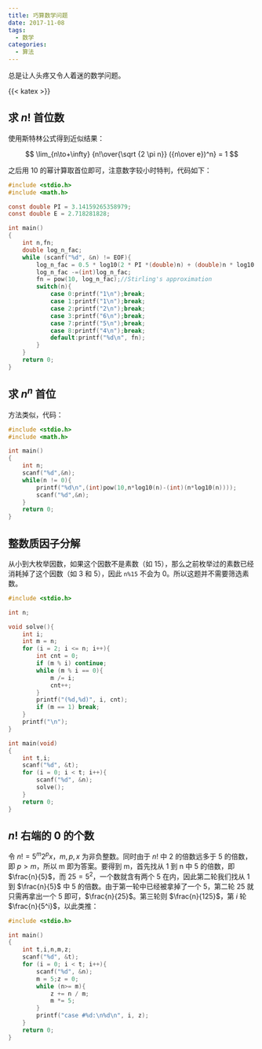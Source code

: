 ```yaml
---
title: 巧算数学问题
date: 2017-11-08
tags:
  - 数学
categories:
  - 算法
---
```


总是让人头疼又令人着迷的数学问题。

<!--more-->

{{< katex >}}

## 求 $n!$ 首位数

使用斯特林公式得到近似结果：

$$
\lim_{n\to+\infty} {n!\over{\sqrt {2 \pi n}} ({n\over e})^n} = 1
$$

之后用 10 的幂计算取首位即可，注意数字较小时特判，代码如下：

```c
#include <stdio.h>
#include <math.h>

const double PI = 3.14159265358979;
const double E = 2.718281828;

int main()
{
    int n,fn;
    double log_n_fac;
    while (scanf("%d", &n) != EOF){
        log_n_fac = 0.5 * log10(2 * PI *(double)n) + (double)n * log10((double)n / E);
        log_n_fac -=(int)log_n_fac;
        fn = pow(10, log_n_fac);//Stirling's approximation
        switch(n){
            case 0:printf("1\n");break;
            case 1:printf("1\n");break;
            case 2:printf("2\n");break;
            case 3:printf("6\n");break;
            case 7:printf("5\n");break;
            case 8:printf("4\n");break;
            default:printf("%d\n", fn);
        }
    }
    return 0;
}
```

## 求 $n^n$ 首位

方法类似，代码：

```c
#include <stdio.h>
#include <math.h>

int main()
{
    int n;
    scanf("%d",&n);
    while(n != 0){
        printf("%d\n",(int)pow(10,n*log10(n)-(int)(n*log10(n))));
        scanf("%d",&n);
    }
    return 0;
}
```

## 整数质因子分解

从小到大枚举因数，如果这个因数不是素数（如 15），那么之前枚举过的素数已经消耗掉了这个因数（如 3 和 5），因此 `n%15` 不会为 0。所以这题并不需要筛选素数。

```c
#include <stdio.h>

int n;

void solve(){
    int i;
    int m = n;
    for (i = 2; i <= n; i++){
        int cnt = 0;
        if (m % i) continue;
        while (m % i == 0){
            m /= i;
            cnt++;
        }
        printf("(%d,%d)", i, cnt);
        if (m == 1) break;
    }
    printf("\n");
}

int main(void)
{
    int t,i;
    scanf("%d", &t);
    for (i = 0; i < t; i++){
        scanf("%d", &n);
        solve();
    }
    return 0;
}
```

## $n!$ 右端的 0 的个数

令 $n!=5^m 2 ^p x$，$m,p,x$ 为非负整数。同时由于 $n!$ 中 2 的倍数远多于 5 的倍数，即 $p > m$，所以 m 即为答案。要得到 m，首先找从 1 到 n 中 5 的倍数，即 $\frac{n}{5}$，而 $25=5^2$，一个数就含有两个 5 在内，因此第二轮我们找从 1 到 $\frac{n}{5}$ 中 5 的倍数。由于第一轮中已经被拿掉了一个 5，第二轮 25 就只需再拿出一个 5 即可，$\frac{n}{25}$。第三轮则 $\frac{n}{125}$，第 $i$ 轮 $\frac{n}{5^i}$，以此类推：

```c
#include <stdio.h>

int main()
{
    int t,i,n,m,z;
    scanf("%d", &t);
    for (i = 0; i < t; i++){
        scanf("%d", &n);
        m = 5;z = 0;
        while (n>= m){
            z += n / m;
            m *= 5;
        }
        printf("case #%d:\n%d\n", i, z);
    }
    return 0;
}
```
